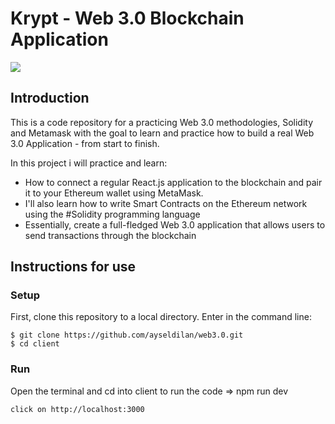 <h1>Krypt - Web 3.0 Blockchain Application</h1>
<img src="https://i.imgur.com/t8IcpbN.png" />
<br>

## Introduction
This is a code repository for a practicing Web 3.0 methodologies, Solidity and Metamask with the goal to learn and practice  how to build a real Web 3.0 Application - from start to finish.

In this project i will practice and learn:
- How to connect a regular React.js application to the blockchain and pair it to your Ethereum wallet using MetaMask.
- I'll also learn how to write Smart Contracts on the Ethereum network using the #Solidity programming language
- Essentially, create a full-fledged Web 3.0 application that allows users to send transactions through the blockchain

## Instructions for use

### Setup
First, clone this repository to a local directory. Enter in the command line:
```
$ git clone https://github.com/ayseldilan/web3.0.git
$ cd client
```
### Run
Open the terminal and cd into client to run the code  => npm run dev
```
click on http://localhost:3000
```
